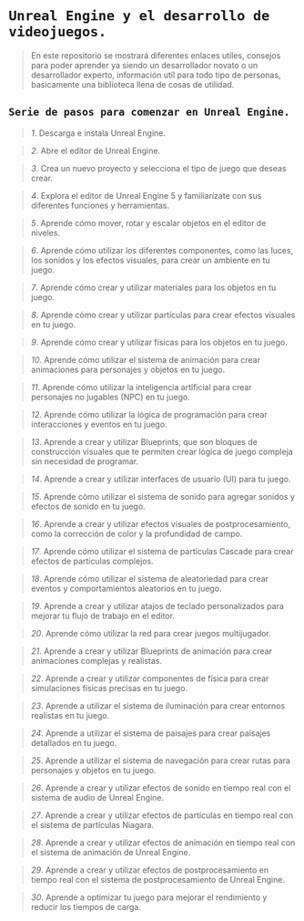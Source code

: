 # `Unreal Engine y el desarrollo de videojuegos.`
> En este repositorio se mostrará diferentes enlaces utíles, consejos para poder aprender ya siendo un desarrollador novato o un desarrollador experto, información utíl para todo tipo de personas, basicamente una biblioteca llena de cosas de utilidad.

## `Serie de pasos para comenzar en Unreal Engine.`
> *1*. Descarga e instala Unreal Engine.

> *2*. Abre el editor de Unreal Engine.

> *3*. Crea un nuevo proyecto y selecciona el tipo de juego que deseas crear.

> *4*. Explora el editor de Unreal Engine 5 y familiarízate con sus diferentes funciones y herramientas.

> *5*. Aprende cómo mover, rotar y escalar objetos en el editor de niveles.

> *6*. Aprende cómo utilizar los diferentes componentes, como las luces, los sonidos y los efectos visuales, para crear un ambiente en tu juego.

> *7*. Aprende cómo crear y utilizar materiales para los objetos en tu juego.

> *8*. Aprende cómo crear y utilizar partículas para crear efectos visuales en tu juego.

> *9*. Aprende cómo crear y utilizar físicas para los objetos en tu juego.

> *10*. Aprende cómo utilizar el sistema de animación para crear animaciones para personajes y objetos en tu juego.

> *11*. Aprende cómo utilizar la inteligencia artificial para crear personajes no jugables (NPC) en tu juego.

> *12*. Aprende cómo utilizar la lógica de programación para crear interacciones y eventos en tu juego.

> *13*. Aprende a crear y utilizar Blueprints, que son bloques de construcción visuales que te permiten crear lógica de juego compleja sin necesidad de programar.

> *14*. Aprende a crear y utilizar interfaces de usuario (UI) para tu juego.

> *15*. Aprende cómo utilizar el sistema de sonido para agregar sonidos y efectos de sonido en tu juego.

> *16*. Aprende a crear y utilizar efectos visuales de postprocesamiento, como la corrección de color y la profundidad de campo.

> *17*. Aprende cómo utilizar el sistema de partículas Cascade para crear efectos de partículas complejos.

> *18*. Aprende cómo utilizar el sistema de aleatoriedad para crear eventos y comportamientos aleatorios en tu juego.

> *19*. Aprende a crear y utilizar atajos de teclado personalizados para mejorar tu flujo de trabajo en el editor.

> *20*. Aprende cómo utilizar la red para crear juegos multijugador.

> *21*. Aprende a crear y utilizar Blueprints de animación para crear animaciones complejas y realistas.

> *22*. Aprende a crear y utilizar componentes de física para crear simulaciones físicas precisas en tu juego.

> *23*. Aprende a utilizar el sistema de iluminación para crear entornos realistas en tu juego.

> *24*. Aprende a utilizar el sistema de paisajes para crear paisajes detallados en tu juego.

> *25*. Aprende a utilizar el sistema de navegación para crear rutas para personajes y objetos en tu juego.

> *26*. Aprende a crear y utilizar efectos de sonido en tiempo real con el sistema de audio de Unreal Engine.

> *27*. Aprende a crear y utilizar efectos de partículas en tiempo real con el sistema de partículas Niagara.

> *28*. Aprende a crear y utilizar efectos de animación en tiempo real con el sistema de animación de Unreal Engine.

> *29*. Aprende a crear y utilizar efectos de postprocesamiento en tiempo real con el sistema de postprocesamiento de Unreal Engine.

> *30*. Aprende a optimizar tu juego para mejorar el rendimiento y reducir los tiempos de carga.

